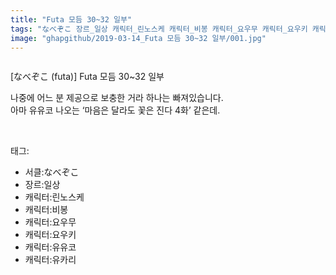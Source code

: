 ```yaml
---
title: "Futa 모듬 30~32 일부"
tags: "なべぞこ 장르_일상 캐릭터_린노스케 캐릭터_비봉 캐릭터_요우무 캐릭터_요우키 캐릭터_유유코 캐릭터_유카리 futa 동방"
image: "ghapgithub/2019-03-14_Futa 모듬 30~32 일부/001.jpg"
---
```

<div class="article">
<div class="article-entry" itemprop="articleBody">
<p><img alt="" src="{{ site.nasurl }}/ghapgithub/2019-03-14_Futa 모듬 30~32 일부/001.jpg"/><br/><img alt="" src="{{ site.nasurl }}/ghapgithub/2019-03-14_Futa 모듬 30~32 일부/002.jpg"/><br/><img alt="" src="{{ site.nasurl }}/ghapgithub/2019-03-14_Futa 모듬 30~32 일부/003.jpg"/><br/><img alt="" src="{{ site.nasurl }}/ghapgithub/2019-03-14_Futa 모듬 30~32 일부/004.jpg"/><br/><img alt="" src="{{ site.nasurl }}/ghapgithub/2019-03-14_Futa 모듬 30~32 일부/005.jpg"/><br/><img alt="" src="{{ site.nasurl }}/ghapgithub/2019-03-14_Futa 모듬 30~32 일부/006.jpg"/><br/><img alt="" src="{{ site.nasurl }}/ghapgithub/2019-03-14_Futa 모듬 30~32 일부/007.jpg"/><br/><img alt="" src="{{ site.nasurl }}/ghapgithub/2019-03-14_Futa 모듬 30~32 일부/008.jpg"/><br/><img alt="" src="{{ site.nasurl }}/ghapgithub/2019-03-14_Futa 모듬 30~32 일부/009.jpg"/><br/><img alt="" src="{{ site.nasurl }}/ghapgithub/2019-03-14_Futa 모듬 30~32 일부/010.jpg"/><br/><img alt="" src="{{ site.nasurl }}/ghapgithub/2019-03-14_Futa 모듬 30~32 일부/011.jpg"/><br/><img alt="" src="{{ site.nasurl }}/ghapgithub/2019-03-14_Futa 모듬 30~32 일부/012.jpg"/><br/><img alt="" src="{{ site.nasurl }}/ghapgithub/2019-03-14_Futa 모듬 30~32 일부/013.jpg"/><br/><img alt="" src="{{ site.nasurl }}/ghapgithub/2019-03-14_Futa 모듬 30~32 일부/014.jpg"/><br/><img alt="" src="{{ site.nasurl }}/ghapgithub/2019-03-14_Futa 모듬 30~32 일부/015.jpg"/><br/><img alt="" src="{{ site.nasurl }}/ghapgithub/2019-03-14_Futa 모듬 30~32 일부/016.jpg"/><br/><img alt="" src="{{ site.nasurl }}/ghapgithub/2019-03-14_Futa 모듬 30~32 일부/017.jpg"/><br/><img alt="" src="{{ site.nasurl }}/ghapgithub/2019-03-14_Futa 모듬 30~32 일부/018.jpg"/><br/><img alt="" src="{{ site.nasurl }}/ghapgithub/2019-03-14_Futa 모듬 30~32 일부/019.jpg"/><br/><img alt="" src="{{ site.nasurl }}/ghapgithub/2019-03-14_Futa 모듬 30~32 일부/020.jpg"/><br/><img alt="" src="{{ site.nasurl }}/ghapgithub/2019-03-14_Futa 모듬 30~32 일부/021.jpg"/><br/><img alt="" src="{{ site.nasurl }}/ghapgithub/2019-03-14_Futa 모듬 30~32 일부/022.jpg"/><br/><img alt="" src="{{ site.nasurl }}/ghapgithub/2019-03-14_Futa 모듬 30~32 일부/023.jpg"/><br/><img alt="" src="{{ site.nasurl }}/ghapgithub/2019-03-14_Futa 모듬 30~32 일부/024.jpg"/><br/><img alt="" src="{{ site.nasurl }}/ghapgithub/2019-03-14_Futa 모듬 30~32 일부/025.jpg"/><br/><img alt="" src="{{ site.nasurl }}/ghapgithub/2019-03-14_Futa 모듬 30~32 일부/026.jpg"/><br/><img alt="" src="{{ site.nasurl }}/ghapgithub/2019-03-14_Futa 모듬 30~32 일부/027.jpg"/></p>
<p>[なべぞこ (futa)] Futa 모듬 30~32 일부</p>
<p>나중에 어느 분 제공으로 보충한 거라 하나는 빠져있습니다.<br/>아마 유유코 나오는 ‘마음은 달라도 꽃은 진다 4화’ 같은데.</p>
</div></div><br/>
<div class="tagTrail">
<p>태그: </p>
<ul>
<li>서클:なべぞこ</li>
<li>장르:일상</li>
<li>캐릭터:린노스케</li>
<li>캐릭터:비봉</li>
<li>캐릭터:요우무</li>
<li>캐릭터:요우키</li>
<li>캐릭터:유유코</li>
<li>캐릭터:유카리</li>
</ul>
</div><br/>

<br/>
<p id="refer"></p>
<br/>
